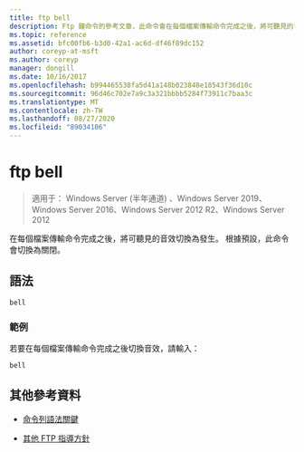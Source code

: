 ```yaml
---
title: ftp bell
description: Ftp 鐘命令的參考文章，此命令會在每個檔案傳輸命令完成之後，將可聽見的音效切換為發生。
ms.topic: reference
ms.assetid: bfc00fb6-b3d0-42a1-ac6d-df46f89dc152
author: coreyp-at-msft
ms.author: coreyp
manager: dongill
ms.date: 10/16/2017
ms.openlocfilehash: b994465538fa5d41a148b023848e18543f36d10c
ms.sourcegitcommit: 96d46c702e7a9c3a321bbbb5284f73911c7baa3c
ms.translationtype: MT
ms.contentlocale: zh-TW
ms.lasthandoff: 08/27/2020
ms.locfileid: "89034106"
---
```

# <a name="ftp-bell"></a>ftp bell

> 適用于： Windows Server (半年通道) 、Windows Server 2019、Windows Server 2016、Windows Server 2012 R2、Windows Server 2012

在每個檔案傳輸命令完成之後，將可聽見的音效切換為發生。 根據預設，此命令會切換為關閉。

## <a name="syntax"></a>語法

```
bell
```

### <a name="examples"></a>範例

若要在每個檔案傳輸命令完成之後切換音效，請輸入：

```
bell
```

## <a name="additional-references"></a>其他參考資料

- [命令列語法關鍵](command-line-syntax-key.md)

- [其他 FTP 指導方針](/previous-versions/orphan-topics/ws.10/cc756013(v=ws.10))
